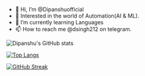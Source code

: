 - 👋 Hi, I’m @Dipanshuofficial
- 👀 Interested in the world of Automation(AI & ML).
- 🌱 I’m currently learning Languages
- 📫 How to reach me @dsingh212 on telegram.


![Dipanshu's GitHub stats](https://github-readme-stats.vercel.app/api?username=Dipanshuofficial&show_icons=true&theme=javascript)





[![Top Langs](https://github-readme-stats.vercel.app/api/top-langs/?username=Dipanshuofficial&layout=compact&theme=javascript)](https://github.com/Dipanshuofficial/github-readme-stats)




[![GitHub Streak](https://streak-stats.demolab.com/?user=Dipanshuofficial&theme=javascript)](https://git.io/streak-stats)
